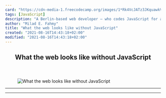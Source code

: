 ```yaml
---
card: "https://cdn-media-1.freecodecamp.org/images/1*Rk4VcJATz3JKquawkVYyGw.png"
tags: [JavaScript]
description: "A Berlin-based web developer — who codes JavaScript for a liv"
author: "Milad E. Fahmy"
title: "What the web looks like without JavaScript"
created: "2021-08-16T14:43:18+02:00"
modified: "2021-08-16T14:43:18+02:00"
---
```

<div class="site-wrapper">
<main id="site-main" class="site-main outer">
<div class="inner">
<article class="post-full post tag-javascript tag-technology tag-startup tag-design tag-life-lessons ">
<header class="post-full-header">
<h1 class="post-full-title">What the web looks like without JavaScript</h1>
</header>
<figure class="post-full-image">
<picture>
<source media="(max-width: 700px)" sizes="1px" srcset="data:image/gif;base64,R0lGODlhAQABAIAAAAAAAP///yH5BAEAAAAALAAAAAABAAEAAAIBRAA7 1w">
<source media="(min-width: 701px)" sizes="(max-width: 800px) 400px,
(max-width: 1170px) 700px,
1400px" srcset="https://cdn-media-1.freecodecamp.org/images/1*Rk4VcJATz3JKquawkVYyGw.png 300w,
https://cdn-media-1.freecodecamp.org/images/1*Rk4VcJATz3JKquawkVYyGw.png 600w,
https://cdn-media-1.freecodecamp.org/images/1*Rk4VcJATz3JKquawkVYyGw.png 1000w,
https://cdn-media-1.freecodecamp.org/images/1*Rk4VcJATz3JKquawkVYyGw.png 2000w">
<img onerror="this.style.display='none'" src="https://cdn-media-1.freecodecamp.org/images/1*Rk4VcJATz3JKquawkVYyGw.png" alt="What the web looks like without JavaScript">
</picture>
</figure>
<section class="post-full-content">
<div class="post-content">
</div>
<hr>
<hr>
</section>
</article>
</div>
</main>
</div>
<!-- Google Tag Manager (noscript) -->
<!-- End Google Tag Manager (noscript) -->
